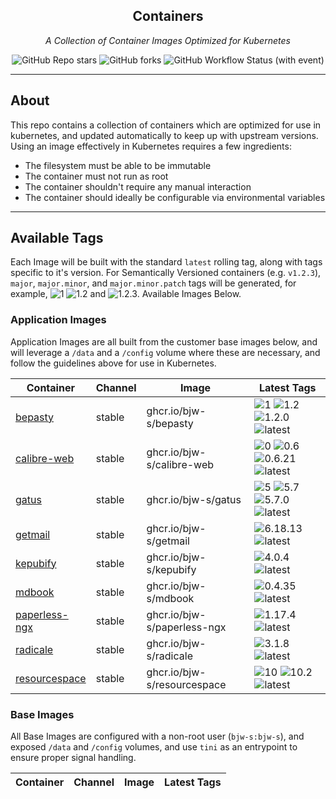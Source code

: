 <!---
NOTE: AUTO-GENERATED FILE
to edit this file, instead edit its template at: ./ci/templates/README.md.j2
-->
<div align="center">


## Containers

_A Collection of Container Images Optimized for Kubernetes_

</div>

<div align="center">

![GitHub Repo stars](https://img.shields.io/github/stars/bjw-s/container-images?style=for-the-badge)
![GitHub forks](https://img.shields.io/github/forks/bjw-s/container-images?style=for-the-badge)
![GitHub Workflow Status (with event)](https://img.shields.io/github/actions/workflow/status/bjw-s/container-images/scheduled-release.yaml?style=for-the-badge&label=Scheduled%20Release)

</div>

---

## About

This repo contains a collection of containers which are optimized for use in kubernetes, and updated automatically to keep up with upstream versions. Using an image effectively in Kubernetes requires a few ingredients:

- The filesystem must be able to be immutable
- The container must not run as root
- The container shouldn't require any manual interaction
- The container should ideally be configurable via environmental variables

---

## Available Tags

Each Image will be built with the standard `latest` rolling tag, along with tags specific to it's version. For Semantically Versioned containers (e.g. `v1.2.3`), `major`, `major.minor`, and `major.minor.patch` tags will be generated, for example, ![1](https://img.shields.io/badge/1-blue?style=flat-square) ![1.2](https://img.shields.io/badge/1.2-blue?style=flat-square) and ![1.2.3](https://img.shields.io/badge/1.2.3-blue?style=flat-square). Available Images Below.

### Application Images
Application Images are all built from the customer base images below, and will leverage a `/data` and a `/config` volume where these are necessary, and follow the guidelines above for use in Kubernetes.

Container | Channel | Image | Latest Tags
--- | --- | --- | ---
[bepasty](https://github.com/bjw-s/container-images/pkgs/container/bepasty) | stable | ghcr.io/bjw-s/bepasty |![1](https://img.shields.io/badge/1-blue?style=flat-square) ![1.2](https://img.shields.io/badge/1.2-blue?style=flat-square) ![1.2.0](https://img.shields.io/badge/1.2.0-blue?style=flat-square) ![latest](https://img.shields.io/badge/latest-green?style=flat-square)
[calibre-web](https://github.com/bjw-s/container-images/pkgs/container/calibre-web) | stable | ghcr.io/bjw-s/calibre-web |![0](https://img.shields.io/badge/0-blue?style=flat-square) ![0.6](https://img.shields.io/badge/0.6-blue?style=flat-square) ![0.6.21](https://img.shields.io/badge/0.6.21-blue?style=flat-square) ![latest](https://img.shields.io/badge/latest-green?style=flat-square)
[gatus](https://github.com/bjw-s/container-images/pkgs/container/gatus) | stable | ghcr.io/bjw-s/gatus |![5](https://img.shields.io/badge/5-blue?style=flat-square) ![5.7](https://img.shields.io/badge/5.7-blue?style=flat-square) ![5.7.0](https://img.shields.io/badge/5.7.0-blue?style=flat-square) ![latest](https://img.shields.io/badge/latest-green?style=flat-square)
[getmail](https://github.com/bjw-s/container-images/pkgs/container/getmail) | stable | ghcr.io/bjw-s/getmail |![6.18.13](https://img.shields.io/badge/6.18.13-blue?style=flat-square) ![latest](https://img.shields.io/badge/latest-green?style=flat-square)
[kepubify](https://github.com/bjw-s/container-images/pkgs/container/kepubify) | stable | ghcr.io/bjw-s/kepubify |![4.0.4](https://img.shields.io/badge/4.0.4-blue?style=flat-square) ![latest](https://img.shields.io/badge/latest-green?style=flat-square)
[mdbook](https://github.com/bjw-s/container-images/pkgs/container/mdbook) | stable | ghcr.io/bjw-s/mdbook |![0.4.35](https://img.shields.io/badge/0.4.35-blue?style=flat-square) ![latest](https://img.shields.io/badge/latest-green?style=flat-square)
[paperless-ngx](https://github.com/bjw-s/container-images/pkgs/container/paperless-ngx) | stable | ghcr.io/bjw-s/paperless-ngx |![1.17.4](https://img.shields.io/badge/1.17.4-blue?style=flat-square) ![latest](https://img.shields.io/badge/latest-green?style=flat-square)
[radicale](https://github.com/bjw-s/container-images/pkgs/container/radicale) | stable | ghcr.io/bjw-s/radicale |![3.1.8](https://img.shields.io/badge/3.1.8-blue?style=flat-square) ![latest](https://img.shields.io/badge/latest-green?style=flat-square)
[resourcespace](https://github.com/bjw-s/container-images/pkgs/container/resourcespace) | stable | ghcr.io/bjw-s/resourcespace |![10](https://img.shields.io/badge/10-blue?style=flat-square) ![10.2](https://img.shields.io/badge/10.2-blue?style=flat-square) ![latest](https://img.shields.io/badge/latest-green?style=flat-square)


### Base Images
All Base Images are configured with a non-root user (`bjw-s:bjw-s`), and exposed `/data` and `/config` volumes, and use `tini` as an entrypoint to ensure proper signal handling.

Container | Channel | Image | Latest Tags
--- | --- | --- | ---

